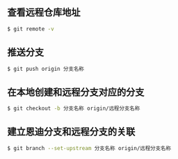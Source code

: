 
## 查看远程仓库地址

```bash
$ git remote -v 
```

## 推送分支

```bash
$ git push origin 分支名称
```

## 在本地创建和远程分支对应的分支

```bash
$ git checkout -b 分支名称 origin/远程分支名称
```

## 建立恩迪分支和远程分支的关联

```bash
$ git branch --set-upstream 分支名称 origin/远程分支名称
```